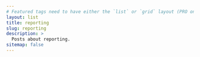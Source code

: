 ```yaml
---
# Featured tags need to have either the `list` or `grid` layout (PRO only).
layout: list
title: reporting
slug: reporting
description: >
  Posts about reporting.
sitemap: false
---
```

